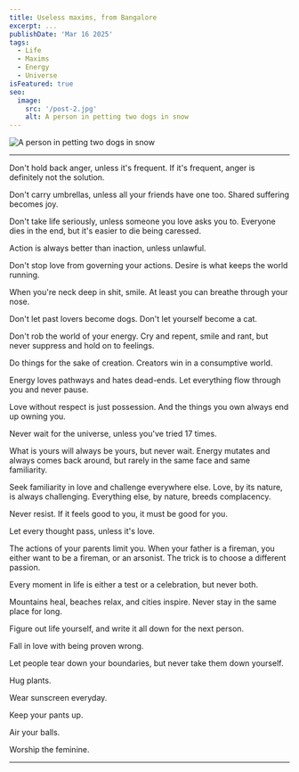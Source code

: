 ```yaml
---
title: Useless maxims, from Bangalore
excerpt: ...
publishDate: 'Mar 16 2025'
tags:
  - Life
  - Maxims
  - Energy
  - Universe
isFeatured: true
seo:
  image:
    src: '/post-2.jpg'
    alt: A person in petting two dogs in snow
---
```


![A person in petting two dogs in snow](/post-2.jpg)

---

Don't hold back anger, unless it's frequent. If it's frequent, anger is definitely not the solution.

Don't carry umbrellas, unless all your friends have one too. Shared suffering becomes joy.

Don't take life seriously, unless someone you love asks you to. Everyone dies in the end, but it's easier to die being caressed.

Action is always better than inaction, unless unlawful.

Don't stop love from governing your actions. Desire is what keeps the world running.

When you're neck deep in shit, smile. At least you can breathe through your nose.

Don't let past lovers become dogs. Don't let yourself become a cat.

Don't rob the world of your energy. Cry and repent, smile and rant, but never suppress and hold on to feelings.

Do things for the sake of creation. Creators win in a consumptive world.

Energy loves pathways and hates dead-ends. Let everything flow through you and never pause.

Love without respect is just possession. And the things you own always end up owning you.

Never wait for the universe, unless you've tried 17 times.

What is yours will always be yours, but never wait. Energy mutates and always comes back around, but rarely in the same face and same familiarity.

Seek familiarity in love and challenge everywhere else. Love, by its nature, is always challenging. Everything else, by nature, breeds complacency.

Never resist. If it feels good to you, it must be good for you.

Let every thought pass, unless it's love.

The actions of your parents limit you. When your father is a fireman, you either want to be a fireman, or an arsonist. The trick is to choose a different passion.

Every moment in life is either a test or a celebration, but never both.

Mountains heal, beaches relax, and cities inspire. Never stay in the same place for long.

Figure out life yourself, and write it all down for the next person.

Fall in love with being proven wrong.

Let people tear down your boundaries, but never take them down yourself.

Hug plants.

Wear sunscreen everyday.

Keep your pants up.

Air your balls.

Worship the feminine.

---